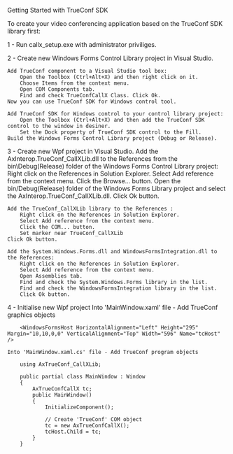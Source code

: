 Getting Started with TrueConf SDK 

To create your video conferencing application based on the TrueConf SDK library first:

1 - Run callx_setup.exe with administrator priviliges.

2  - Create new Windows Forms Control Library project in Visual Studio.

    Add TrueConf component to a Visual Studio tool box:
        Open the Toolbox (Ctrl+Alt+X) and then right click on it.
        Choose Items from the context menu.
        Open COM Components tab.
        Find and check TrueConfCallX Class. Click Ok.
    Now you can use TrueConf SDK for Windows control tool.
    
    Add TrueConf SDK for Windows control to your control library project:
        Open the Toolbox (Ctrl+Alt+X) and then add the TrueConf SDK control to the window in desiner.
        Set the Dock property of TrueConf SDK control to the Fill.
    Build the Windows Forms Control Library project (Debug or Release).
    
3 - Create new Wpf project in Visual Studio.
    Add the AxInterop.TrueConf_CallXLib.dll to the References from the bin\Debug(Release) folder of the Windows Forms Control Library project:
        Right click on the References in Solution Explorer.
        Select Add reference from the context menu.
        Click the Browse... button.
        Open the bin/Debug(Release) folder of the Windows Forms Library project and select the AxInterop.TrueConf_CallXLib.dll.
    Click Ok button.
    
    Add the TrueConf_CallXLib library to the References :
        Right click on the References in Solution Explorer.
        Select Add reference from the context menu.
        Click the COM... button.
        Set marker near TrueConf_CallXLib
    Click Ok button.
    
    Add the System.Windows.Forms.dll and WindowsFormsIntegration.dll to the References:
        Right click on the References in Solution Explorer.
        Select Add reference from the context menu.
        Open Assemblies tab.
        Find and check the System.Windows.Forms library in the list.
        Find and check the WindowsFormsIntegration library in the list.
        Click Ok button.
        
4 - Initialise  new Wpf project
    Into 'MainWindow.xaml' file - Add TrueConf graphics objects
    
        <WindowsFormsHost HorizontalAlignment="Left" Height="295" Margin="10,10,0,0" VerticalAlignment="Top" Width="596" Name="tcHost" />
        
    Into 'MainWindow.xaml.cs' file - Add TrueConf program objects    
    
        using AxTrueConf_CallXLib;
        
        public partial class MainWindow : Window
        {
            AxTrueConfCallX tc;
            public MainWindow()
            {
                InitializeComponent();

                // Create 'TrueConf' COM object
                tc = new AxTrueConfCallX();
                tcHost.Child = tc;
            }
        }
        
  
    
    
    
